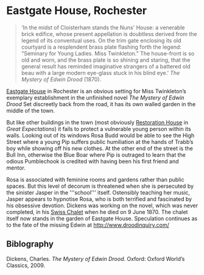 # Eastgate House, Rochester

>‘In the midst of Cloisterham stands the Nuns' House: a venerable brick edifice, whose present appellation is doubtless derived from the legend of its conventual uses. On the trim gate enclosing its old courtyard is a resplendent brass plate flashing forth the legend: “Seminary for Young Ladies. Miss Twinkleton.” The house-front is so old and worn, and the brass plate is so shining and staring, that the general result has reminded imaginative strangers of a battered old beau with a large modern eye-glass stuck in his blind eye.’ _The Mystery of Edwin Drood_ (1870). 


[Eastgate House](https://www.visitmedway.org/attractions/eastgate-house-1805/) in Rochester  is an obvious setting for Miss Twinkleton’s exemplary establishment in the unfinished novel _The Mystery of Edwin Drood_ Set discreetly back from the road, it has its own walled garden in the middle of the town.

But like other buildings in the town (most obviously [Restoration House](great-expectations-restoration-house) in _Great Expectations_) it fails to protect a vulnerable young person within its walls. Looking out of its windows Rosa Budd would be able to see the High Street where a young Pip suffers public humiliation at the hands of Trabb’s boy while showing off his new clothes. At the other end of the street is the Bull Inn, otherwise the Blue Boar where Pip is outraged to learn that the odious Pumblechook is credited with having been his first friend and mentor. 

Rosa is associated with feminine rooms and gardens rather than public spaces. But this level of decorum is threatened when she is persecuted by the sinister Jasper in the '''school''' itself. Ostensibly teaching her music, Jasper appears to hypnotise Rosa, who is both terrified and fascinated by his obsessive devotion. Dickens was working on the novel, which was never completed, in his [Swiss Chalet]( dickens-swiss-chalet) when he died on 9 June 1870. The chalet itself now stands in the garden of Eastgate House. Speculation continues as to the fate of the missing Edwin at http://www.droodinquiry.com/


## Biblography

Dickens, Charles. _The Mystery of Edwin Drood_. Oxford: Oxford World’s Classics, 2009.
